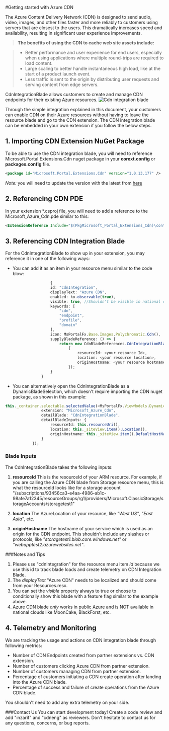 <properties title="" pageTitle="Getting started with Azure CDN" description="" authors="inzarif" />

<tags
    ms.service="portalfx"
    ms.workload="portalfx"
    ms.tgt_pltfrm="portalfx"
    ms.devlang="portalfx"
    ms.topic="azure-cdn-integration-doc"
    ms.date="04/05/2017"
    ms.author="inzarif"/>


#Getting started with Azure CDN

The Azure Content Delivery Network (CDN) is designed to send audio, video, images, and other files faster and more reliably to customers using servers that are closest to the users. This dramatically increases speed and availability, resulting in significant user experience improvements.

>**The benefits of using the CDN to cache web site assets include:**

>- Better performance and user experience for end users, especially when using applications where multiple round-trips are required to load content.
>- Large scaling to better handle instantaneous high load, like at the start of a product launch event.
>- Less traffic is sent to the origin by distributing user requests and serving content from edge servers.

CdnIntegrationBlade allows customers to create and manage CDN endpoints for their existing Azure resources.
![Cdn integration blade](../media/portalfx-pde/CdnIntegrationBlade.png")

Through the simple integration explained in this document, your customers can enable CDN on their Azure resources without having to leave the resource blade and go to the CDN extension. The CDN integration blade can be embedded in your own extension if you follow the below steps.

## 1. Importing CDN Extension NuGet Package

To be able to use the CDN integration blade, you will need to reference Microsoft.Portal.Extensions.Cdn nuget package in your **corext.config** or **packages.config** file.

```xml
<package id="Microsoft.Portal.Extensions.Cdn" version="1.0.13.177" />
```

*Note:* you will need to update the version with the latest from [here](https://msazure.visualstudio.com/DefaultCollection/One/_apps/hub/ms.feed.feed-hub?feedName=Official&protocolType=NuGet&packageName=microsoft.portal.extensions.cdn)

## 2. Referencing CDN PDE

In your extension *.csproj file, you will need to add a reference to the Microsoft_Azure_Cdn.pde similar to this:
```xml
<ExtensionReference Include="$(PkgMicrosoft_Portal_Extensions_Cdn)\content\Client\_extensions\Cdn\Microsoft_Azure_Cdn.pde" />
```

## 3. Referencing CDN Integration Blade

For the CdnIntegrationBlade to show up in your extension, you may reference it in one of the following ways:

 - You can add it as an item in your resource menu similar to the code blow: 
```ts
                    {
                    id: "cdnIntegration",
                    displayText: "Azure CDN",
                    enabled: ko.observable(true),
                    visible: true, //Shouldn't be visible in national clouds
                    keywords: [
                        "cdn",
                        "endpoint",
                        "profile",
                        "domain"
                    ],
                    icon: MsPortalFx.Base.Images.Polychromatic.Cdn(),
                    supplyBladeReference: () => {
                        return new CdnBladeReferences.CdnIntegrationBladeReference(
                            {
                                resourceId: <your resource Id>,
                                location: <your resource location>,
                                originHostname: <your resource hostname>
                            });
                    }
                }

```

 - You can alternatively open the CdnIntegrationBlade as a DynamicBladeSelection, which doesn't require importing the CDN nuget package, as shown in this example:

```ts
this._container.selectable.selectedValue(<MsPortalFx.ViewModels.DynamicBladeSelection>{{
                extension: "Microsoft_Azure_Cdn",
                detailBlade: "CdnIntegrationBlade",
                detailBladeInputs: {
                    resourceId: this.resourceUri(),
                    location: this._siteView.item().Location(),
                    originHostname: this._siteView.item().DefaultHostName()
                }
            });            
```

### Blade Inputs
The CdnIntegrationBlade takes the following inputs:

1. **resourceId**
This is the resourceId of your ARM resource. For example, if you are calling the Azure CDN blade from Storage resource menu, this is what the resourceId looks like for a storage account
"/subscriptions/93456ca3-e4aa-4986-ab1c-98afe7a12345/resourceGroups/rg1/providers/Microsoft.ClassicStorage/storageAccounts/storagetest1"

2. **location**
The AzureLocation of your resource, like *"West US"*, *"East Asia"*, etc.

3. **originHostname**
The hostname of your service which is used as an origin for the CDN endpoint. This shouldn't include any slashes or protocols, like *"storagetest1.blob.core.windows.net"* or *"webapptest2.azurewebsites.net"*.

###Notes and Tips
1.  Please use "cdnIntegration" for the resource menu item *id* because we use this id to track blade loads and create telemetry on CDN Integration Blade.
2.  The *displayText* "Azure CDN" needs to be localized and should come from your Resources.resx.
3.  You can set the *visible* property always to true or choose to conditionally show this blade with a feature flag similar to the example above.
4. Azure CDN blade *only* works in public Azure and is NOT available in national clouds like MoonCake, BlackForst, etc. 


## 4. Telemetry and Monitoring
We are tracking the usage and actions on CDN integration blade through following metrics:

 - Number of CDN Endpoints created from partner extensions vs. CDN extension.
 - Number of customers clicking Azure CDN from partner extension.
 - Number of customers managing CDN from partner extension.
 - Percentage of customers initiating a CDN create operation after landing into the Azure CDN blade. 
 - Percentage of success and failure of create operations from the Azure CDN blade.

You shouldn't need to add any extra telemetry on your side.

###Contact Us
You can start development today! Create a code review and add "inzarif" and "cdneng" as reviewers.
Don't hesitate to contact us for any questions, concerns, or bug reports.